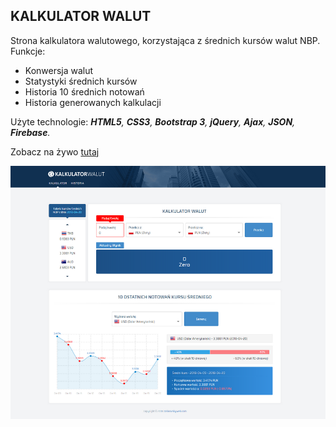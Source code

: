 ## KALKULATOR WALUT
Strona kalkulatora walutowego, korzystająca z średnich kursów walut NBP.  
 Funkcje:
 * Konwersja walut
 * Statystyki średnich kursów
 * Historia 10 średnich notowań
 * Historia generowanych kalkulacji
 
 Użyte technologie: ___HTML5__, __CSS3__, __Bootstrap 3__, __jQuery__, __Ajax__, __JSON__, __Firebase__._

Zobacz na żywo [tutaj](https://dabrovsky.github.io/Kalkulator_Walutowy/)

![layout](img/preview.png)
